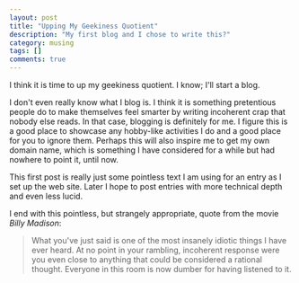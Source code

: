 ```yaml
---
layout: post
title: "Upping My Geekiness Quotient"
description: "My first blog and I chose to write this?"
category: musing
tags: []
comments: true
---
```


I think it is time to up my geekiness quotient.  I know; I'll start a blog.

I don't even really know what I blog is.  I think it is something
pretentious people do to make themselves feel smarter by writing incoherent
crap that nobody else reads.  In that case, blogging is definitely for me.
I figure this is a good place to showcase any hobby-like activities I do
and a good place for you to ignore them.  Perhaps this will also inspire me
to get my own domain name, which is something I have considered for a while
but had nowhere to point it, until now.

This first post is really just some pointless text I am using for an entry
as I set up the web site.  Later I hope to post entries with more technical
depth and even less lucid.

I end with this pointless, but strangely appropriate, quote from the movie
_Billy Madison_:

> What you've just said is one of the most insanely idiotic things I have
> ever heard. At no point in your rambling, incoherent response were you
> even close to anything that could be considered a rational
> thought. Everyone in this room is now dumber for having listened to it.